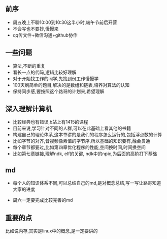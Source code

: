 ## 前序

* 周五晚上不聊10:00到10:30这半小时,端午节前后开营
* 不会写也不要抄,慢慢来
* qq传文件+微信沟通+github协作

## 一些问题
* 算法,不断的重复
* 看长一点的代码,逻辑比较好理解
* 对于开始找工作的同学,先找到份工作慢慢学
* 100天刷简单的题目,解决的是数组和链表,培养对算法的认知
* 保持同步感,要按照这个路哥的计划来,希望理解

## 深入理解计算机

* 比较经典也有错误,b站上有1415的课程
* 目前来说,学习针对不同的人群,可以在此基础上看其他的书籍
* 构建自己的理论体系,这本书讲的是我们的程序怎么运行的,包括浮点数的计算
* 比如字节的对齐,音视频像素值的字节序,所以基础的知识要有,融会贯通
* 每个章节都要过,比如第四章优化程序的性能,空间换时间,时间换空间
* 比如第七章链接,理解ndk, elf的关键, ndk中的npic,为后面的高阶打下基础

## md

* 每个人的知识体系不同,可以总结自己的md,是对概念总结,写一写让路哥知道大家的进度

* 周六一定要完成比较完善的md


## 重要的点
比如说内存,其实是linux中的概念,是一定要讲的

  

  